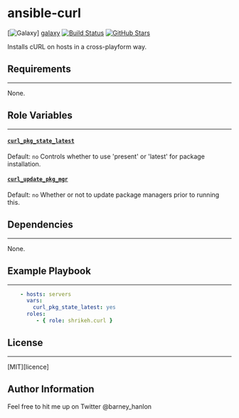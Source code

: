 # ansible-curl
[![Galaxy](http://img.shields.io/badge/galaxy-shrikeh.curl-blue.svg)] [galaxy]
[![Build Status](https://img.shields.io/travis/shrikeh-ansible-roles/ansible-curl.svg)][build_status]
[![GitHub Stars](https://img.shields.io/github/stars/shrikeh-ansible-roles/ansible-curl.svg)][github]

Installs cURL on hosts in a cross-playform way.

## Requirements
------------

None.

## Role Variables
--------------

#### [`curl_pkg_state_latest`][curl_pkg_state_latest]
Default: `no`
Controls whether to use 'present' or 'latest' for package installation.

#### [`curl_update_pkg_mgr`][curl_update_pkg_mgr]
Default: `no`
Whether or not to update package managers prior to running this.

## Dependencies
------------

None.

## Example Playbook
----------------
```YAML
    - hosts: servers
      vars:
        curl_pkg_state_latest: yes
      roles:
         - { role: shrikeh.curl }
```

 ## License
 -------

 [MIT][licence]

Author Information
------------------
Feel free to hit me up on Twitter @barney_hanlon

[galaxy]: https://galaxy.ansible.com/list#/roles/4384 "Ansible Galaxy"
[build_status]: https://travis-ci.org/shrikeh-ansible-roles/ansible-curl "Build status on travis"
[github]: https://github.com/shrikeh-ansible-roles/ansible-curl "cURL role on Github"
[curl_pkg_state_latest]: https://github.com/shrikeh-ansible-roles/ansible-curl/blob/master/defaults/main.yml#L2 "Variable definition in defaults.yml"
[curl_update_pkg_mgr]: https://github.com/shrikeh-ansible-roles/ansible-curl/blob/master/defaults/main.yml#L3 "Variable definition in defaults.yml"
